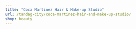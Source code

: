 ```yaml
---
title: "Coca Martinez Hair & Make-up Studio"
url: /tandag-city/coca-martinez-hair-and-make-up-studio/
shop: beauty
---
```

